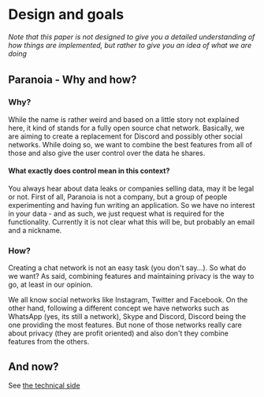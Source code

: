 # Design and goals

###### Note that this paper is not designed to give you a detailed understanding of how things are implemented, but rather to give you an idea of what we are doing

## Paranoia - Why and how?

### Why?
While the name is rather weird and based on a little story not 
explained here, it kind of stands for a fully open source chat network. 
Basically, we are aiming to create a replacement for Discord and 
possibly other social networks. While doing so, we want to combine the 
best features from all of those and also give the user control over the 
data he shares.


#### What exactly does control mean in this context? 
You always hear about data leaks or companies selling data, may it be 
legal or not. First of all, Paranoia is not a company, but a group of 
people experimenting and having fun writing an application. So we have 
no interest in your data - and as such, we just request what is required 
for the functionality. Currently it is not clear what this will be, but 
probably an email and a nickname.

### How?
Creating a chat network is not an easy task (you don't say...). So what
do we want? As said, combining features and maintaining privacy is the
way to go, at least in our opinion. 

We all know social networks like Instagram, Twitter and Facebook. On the
other hand, following a different concept we have networks such as
WhatsApp (yes, its still a network), Skype and Discord, Discord being the
one providing the most features. But none of those networks really care
about privacy (they are profit oriented) and also don't they combine
features from the others.

## And now?
See [the technical side](./Components.md)